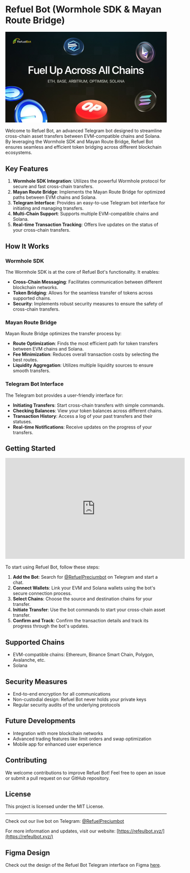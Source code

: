 # Refuel Bot (Wormhole SDK & Mayan Route Bridge)
[![Refuel Bot Logo](images/refuel.jpg)](https://x.com/refuelbot)

Welcome to Refuel Bot, an advanced Telegram bot designed to streamline cross-chain asset transfers between EVM-compatible chains and Solana. By leveraging the Wormhole SDK and Mayan Route Bridge, Refuel Bot ensures seamless and efficient token bridging across different blockchain ecosystems.

## Key Features

1. **Wormhole SDK Integration**: Utilizes the powerful Wormhole protocol for secure and fast cross-chain transfers.
2. **Mayan Route Bridge**: Implements the Mayan Route Bridge for optimized paths between EVM chains and Solana.
3. **Telegram Interface**: Provides an easy-to-use Telegram bot interface for initiating and managing transfers.
4. **Multi-Chain Support**: Supports multiple EVM-compatible chains and Solana.
5. **Real-time Transaction Tracking**: Offers live updates on the status of your cross-chain transfers.

## How It Works

### Wormhole SDK

The Wormhole SDK is at the core of Refuel Bot's functionality. It enables:

- **Cross-Chain Messaging**: Facilitates communication between different blockchain networks.
- **Token Bridging**: Allows for the seamless transfer of tokens across supported chains.
- **Security**: Implements robust security measures to ensure the safety of cross-chain transfers.

### Mayan Route Bridge

Mayan Route Bridge optimizes the transfer process by:

- **Route Optimization**: Finds the most efficient path for token transfers between EVM chains and Solana.
- **Fee Minimization**: Reduces overall transaction costs by selecting the best routes.
- **Liquidity Aggregation**: Utilizes multiple liquidity sources to ensure smooth transfers.

### Telegram Bot Interface

The Telegram bot provides a user-friendly interface for:

- **Initiating Transfers**: Start cross-chain transfers with simple commands.
- **Checking Balances**: View your token balances across different chains.
- **Transaction History**: Access a log of your past transfers and their statuses.
- **Real-time Notifications**: Receive updates on the progress of your transfers.

## Getting Started

<div align="center">
  <iframe width="560" height="315" src="https://www.youtube.com/embed/jVBl_hftrTM" frameborder="0" allow="accelerometer; autoplay; clipboard-write; encrypted-media; gyroscope; picture-in-picture" allowfullscreen></iframe>
</div>

To start using Refuel Bot, follow these steps:

1. **Add the Bot**: Search for [@RefuelPreciumbot](https://t.me/RefuelPreciumbot) on Telegram and start a chat.
2. **Connect Wallets**: Link your EVM and Solana wallets using the bot's secure connection process.
3. **Select Chains**: Choose the source and destination chains for your transfer.
4. **Initiate Transfer**: Use the bot commands to start your cross-chain asset transfer.
5. **Confirm and Track**: Confirm the transaction details and track its progress through the bot's updates.

## Supported Chains

- EVM-compatible chains: Ethereum, Binance Smart Chain, Polygon, Avalanche, etc.
- Solana

## Security Measures

- End-to-end encryption for all communications
- Non-custodial design: Refuel Bot never holds your private keys
- Regular security audits of the underlying protocols

## Future Developments

- Integration with more blockchain networks
- Advanced trading features like limit orders and swap optimization
- Mobile app for enhanced user experience

## Contributing

We welcome contributions to improve Refuel Bot! Feel free to open an issue or submit a pull request on our GitHub repository.

## License

This project is licensed under the MIT License.

---

Check out our live bot on Telegram: [@RefuelPreciumbot](https://t.me/RefuelPreciumbot)

For more information and updates, visit our website: [https://refeulbot.xyz/](https://refeulbot.xyz/)

## Figma Design

Check out the design of the Refuel Bot Telegram interface on Figma [here](https://www.figma.com/design/d12Rj28pGcmxliEXWLhuD0?node-id=).
